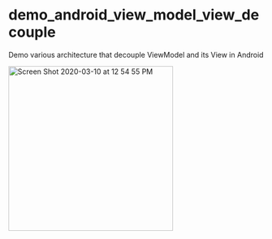 # demo_android_view_model_view_decouple
Demo various architecture that decouple ViewModel and its View in Android

<img width="324" alt="Screen Shot 2020-03-10 at 12 54 55 PM" src="https://user-images.githubusercontent.com/7344741/76272180-c8cec300-62ce-11ea-8b73-2bedd3a6a51d.png">

